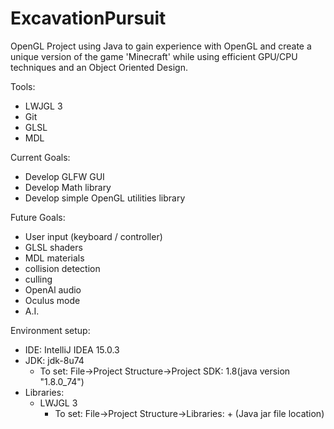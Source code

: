 # ExcavationPursuit
OpenGL Project using Java to gain experience with OpenGL and create a unique version of the game 'Minecraft' while using efficient GPU/CPU techniques and an Object Oriented Design.

Tools:

  - LWJGL 3
  - Git
  - GLSL
  - MDL

Current Goals:

  - Develop GLFW GUI
  - Develop Math library
  - Develop simple OpenGL utilities library

Future Goals:

  - User input (keyboard / controller)
  - GLSL shaders
  - MDL materials
  - collision detection
  - culling
  - OpenAl audio
  - Oculus mode
  - A.I.

Environment setup:
  - IDE: IntelliJ IDEA 15.0.3
  - JDK: jdk-8u74
    - To set: File->Project Structure->Project SDK: 1.8(java version "1.8.0_74")
  - Libraries:
    - LWJGL 3
      - To set: File->Project Structure->Libraries: + (Java jar file location)


